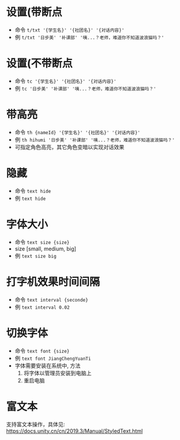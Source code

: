 # 设置(带断点

- 命令 `t/txt '{学生名}' '{社团名}' '{对话内容}'`
- 例 `t/txt '日步美' '补课部' '咦...？老师，难道你不知道波浪猫吗？'`

# 设置(不带断点

- 命令 `tc '{学生名}' '{社团名}' '{对话内容}'`
- 例 `tc '日步美' '补课部' '咦...？老师，难道你不知道波浪猫吗？'`

# 带高亮

- 命令 `th {nameId} '{学生名}' '{社团名}' '{对话内容}'`
- 例 `th hihumi '日步美' '补课部' '咦...？老师，难道你不知道波浪猫吗？'`
- 可指定角色高亮，其它角色变暗以实现对话效果

# 隐藏

- 命令 `text hide`
- 例 `text hide`

# 字体大小

- 命令 `text size {size}`
- size [small, medium, big]
- 例 `text size big`

# 打字机效果时间间隔

- 命令 `text interval {seconde}`
- 例 `text interval 0.02`

# 切换字体

- 命令 `text font {size}`
- 例 `text font JiangChengYuanTi`
- 字体需要安装在系统中, 方法
  1. 将字体以管理员安装到电脑上
  2. 重启电脑

# 富文本

支持富文本操作，具体见: https://docs.unity.cn/cn/2019.3/Manual/StyledText.html
